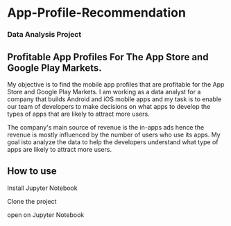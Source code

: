 # App-Profile-Recommendation
### Data Analysis Project


## Profitable App Profiles For The App Store and Google Play Markets.

My objective is to find the mobile app profiles that are profitable for the App Store and Google Play Markets. I am working as a data analyst for a company that builds Android and iOS mobile apps and my task is to enable our team of developers to make decisions on what apps to develop the types of apps that are likely to attract more users.

The company's main source of revenue is the in-apps ads hence the revenue is mostly influenced by the number of users who use its apps. My goal isto analyze the data to help the developers understand what type of apps are likely to attract more users.

## How to use

Install Jupyter Notebook

Clone the project

open on Jupyter Notebook
